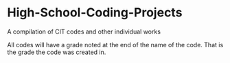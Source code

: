 # High-School-Coding-Projects
A compilation of CIT codes and other individual works

All codes will have a grade noted at the end of the name of the code. That is the grade the code was created in.
